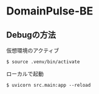 # DomainPulse-BE

## Debugの方法

仮想環境のアクティブ
```
$ source .venv/bin/activate
```

ローカルで起動
```
$ uvicorn src.main:app --reload
```

